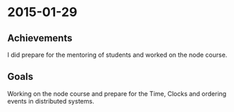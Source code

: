 2015-01-29
==========

Achievements
------------

I did prepare for the mentoring of students and worked on the node course.

Goals
-----

Working on the node course and prepare for the Time, Clocks and ordering events in distributed systems. 
